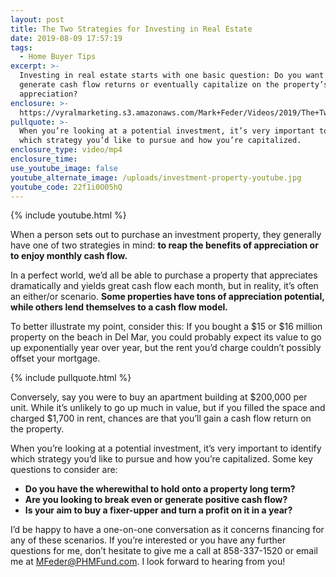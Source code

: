 ```yaml
---
layout: post
title: The Two Strategies for Investing in Real Estate
date: 2019-08-09 17:57:19
tags:
  - Home Buyer Tips
excerpt: >-
  Investing in real estate starts with one basic question: Do you want to
  generate cash flow returns or eventually capitalize on the property’s
  appreciation?
enclosure: >-
  https://vyralmarketing.s3.amazonaws.com/Mark+Feder/Videos/2019/The+Two+Strategies+for+Investing+in+Real+Estate.mp4
pullquote: >-
  When you’re looking at a potential investment, it’s very important to identify
  which strategy you’d like to pursue and how you’re capitalized.
enclosure_type: video/mp4
enclosure_time:
use_youtube_image: false
youtube_alternate_image: /uploads/investment-property-youtube.jpg
youtube_code: 22f1i0O05hQ
---
```


{% include youtube.html %}

When a person sets out to purchase an investment property, they generally have one of two strategies in mind: **to reap the benefits of appreciation or to enjoy monthly cash flow.&nbsp;**

In a perfect world, we’d all be able to purchase a property that appreciates dramatically and yields great cash flow each month, but in reality, it’s often an either/or scenario. **Some properties have tons of appreciation potential, while others lend themselves to a cash flow model.&nbsp;**

To better illustrate my point, consider this: If you bought a $15 or $16 million property on the beach in Del Mar, you could probably expect its value to go up exponentially year over year, but the rent you’d charge couldn’t possibly offset your mortgage.&nbsp;

{% include pullquote.html %}

Conversely, say you were to buy an apartment building at $200,000 per unit. While it’s unlikely to go up much in value, but if you filled the space and charged $1,700 in rent, chances are that you’ll gain a cash flow return on the property.&nbsp;

When you’re looking at a potential investment, it’s very important to identify which strategy you’d like to pursue and how you’re capitalized. Some key questions to consider are:&nbsp;

* **Do you have the wherewithal to hold onto a property long term?&nbsp;**
* **Are you looking to break even or generate positive cash flow?&nbsp;**
* **Is your aim to buy a fixer-upper and turn a profit on it in a year?** &nbsp;&nbsp;

I’d be happy to have a one-on-one conversation as it concerns financing for any of these scenarios. If you’re interested or you have any further questions for me, don’t hesitate to give me a call at 858-337-1520 or email me at MFeder@PHMFund.com. I look forward to hearing from you\!